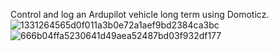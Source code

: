 Control and log an Ardupilot vehicle long term using Domoticz.
![1331264565d0f011a3b0e72a1aef9bd2384ca3bc](https://github.com/user-attachments/assets/940d6c31-d8a9-472a-aabc-2c0b7033b6d3)
![666b04ffa5230641d49aea52487bd03f932df177](https://github.com/user-attachments/assets/ee7adb5c-4819-4801-b51b-7a1c0a1c3abd)
